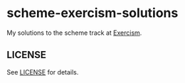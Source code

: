 # scheme-exercism-solutions

My solutions to the scheme track at [Exercism](https://exercism.org).

## LICENSE

See [LICENSE](LICENSE) for details.
